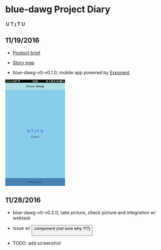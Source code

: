 # blue-dawg Project Diary

**ＵＴｪＴＵ**

## 11/19/2016

- [Product brief](https://docs.google.com/document/d/1ZFJ6-v490c2Bm7QJqNwZI27bUGQUdlVPWy9QQD3EUE0/edit?usp=sharing)

- [Story map](https://blue-dawg.storiesonboard.com/m/blue-dawg)

- blue-dawg-v0-v0.1.0; mobile app powered by [Exponent](https://docs.getexponent.com/versions/v11.0.0/index.html)

![blue-dawg-v0-v0.1.0](IMG_4894.PNG)

## 11/28/2016

- blue-dawg-v0-v0.2.0; take picture, check picture and integration w/ webtask

- issue w/ <Button /> component (not sure why ?!?)

- TODO: add screenshot
